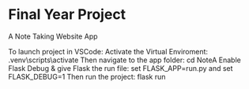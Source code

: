 # Final Year Project

 A Note Taking Website App

To launch project in VSCode:
Activate the Virtual Enviroment: .venv\scripts\activate
Then navigate to the app folder: cd NoteA
Enable Flask Debug & give Flask the run file: set FLASK_APP=run.py and set FLASK_DEBUG=1
Then run the project: flask run
